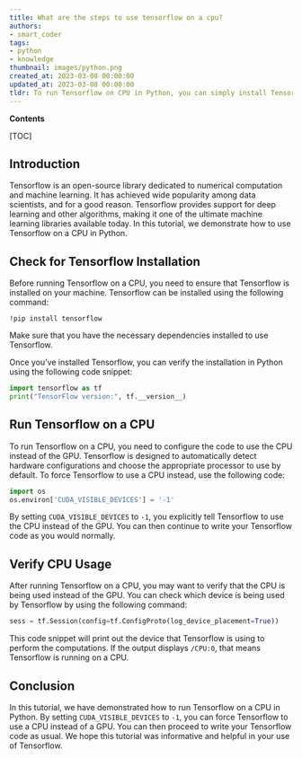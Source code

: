 ```yaml
---
title: What are the steps to use tensorflow on a cpu?
authors:
- smart_coder
tags:
- python
- knowledge
thumbnail: images/python.png
created_at: 2023-03-08 00:00:00
updated_at: 2023-03-08 00:00:00
tldr: To run Tensorflow on CPU in Python, you can simply install Tensorflow and import it, and it will automatically use CPU by default.
---
```


**Contents**

[TOC]

## Introduction

Tensorflow is an open-source library dedicated to numerical computation and machine learning. It has achieved wide popularity among data scientists, and for a good reason. Tensorflow provides support for deep learning and other algorithms, making it one of the ultimate machine learning libraries available today. In this tutorial, we demonstrate how to use Tensorflow on a CPU in Python. 

## Check for Tensorflow Installation

Before running Tensorflow on a CPU, you need to ensure that Tensorflow is installed on your machine. Tensorflow can be installed using the following command:

```
!pip install tensorflow
``` 

Make sure that you have the necessary dependencies installed to use Tensorflow. 

Once you’ve installed Tensorflow, you can verify the installation in Python using the following code snippet:

```python
import tensorflow as tf
print("TensorFlow version:", tf.__version__)
```

## Run Tensorflow on a CPU

To run Tensorflow on a CPU, you need to configure the code to use the CPU instead of the GPU. Tensorflow is designed to automatically detect hardware configurations and choose the appropriate processor to use by default. To force Tensorflow to use a CPU instead, use the following code:

```python
import os
os.environ['CUDA_VISIBLE_DEVICES'] = '-1'
```

By setting `CUDA_VISIBLE_DEVICES` to `-1`, you explicitly tell Tensorflow to use the CPU instead of the GPU. You can then continue to write your Tensorflow code as you would normally.

## Verify CPU Usage

After running Tensorflow on a CPU, you may want to verify that the CPU is being used instead of the GPU. You can check which device is being used by Tensorflow by using the following command:

```python
sess = tf.Session(config=tf.ConfigProto(log_device_placement=True))
```

This code snippet will print out the device that Tensorflow is using to perform the computations. If the output displays `/CPU:0`, that means Tensorflow is running on a CPU.

## Conclusion

In this tutorial, we have demonstrated how to run Tensorflow on a CPU in Python. By setting `CUDA_VISIBLE_DEVICES` to `-1`, you can force Tensorflow to use a CPU instead of a GPU. You can then proceed to write your Tensorflow code as usual. We hope this tutorial was informative and helpful in your use of Tensorflow.
